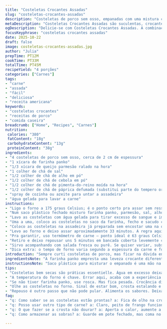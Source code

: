 ```yaml
---
title: "Costeletas Crocantes Assadas"
slug: "costeletas-crocantes-assadas"
description: "Costeletas de porco sem osso, empanadas com uma mistura crocante que combina farinha panko e parmesão, temperadas com especiarias básicas e um toque extra de páprica defumada. Assadas até atingir o ponto ideal, com suculência preservada e cobertura dourada crocante. Ricas em texturas; carne macia por dentro, crosta que estala ao toque. Receita adaptada para o forno, sem fritura, prática e versátil, serve 4 pessoas facilmente."
metaDescription: "Costeletas Crocantes Assadas são suculentas, crocantes e com um toque defumado. Aprenda a preparar esse prato prático e delicioso em casa."
ogDescription: "Delicie-se com Costeletas Crocantes Assadas. A combinação perfeita de sabores e texturas, ótimo para jantares em família. Confira a receita."
focusKeyphrase: "costeletas crocantes assadas"
date: 2025-10-22
draft: false
image: costeletas-crocantes-assadas.jpg
author: "Julia"
prepTime: PT12M
cookTime: PT33M
totalTime: PT45M
recipeYield: "4 porções"
categories: ["Carnes"]
tags:
- "carne"
- "assada"
- "fácil"
- "deliciosa"
- "receita americana"
keywords:
- "costeletas crocantes"
- "receitas de porco"
- "comida caseira"
breadcrumb: ["Home", "Recipes", "Carnes"]
nutrition: 
 calories: "380"
 fatContent: "18g"
 carbohydrateContent: "13g"
 proteinContent: "38g"
ingredients:
- "4 costeletas de porco sem osso, cerca de 2 cm de espessura"
- "1 xícara de farinha panko"
- "1/3 xícara de queijo parmesão ralado na hora"
- "1 colher de chá de sal"
- "1/2 colher de chá de alho em pó"
- "1/2 colher de chá de cebola em pó"
- "1/2 colher de chá de pimenta-do-reino moída na hora"
- "1/2 colher de chá de páprica defumada (substitui parte do tempero original)"
- "spray de cozinha ou azeite para untar a assadeira"
- "água gelada para lavar a carne"
instructions:
- "Ligo o forno a 175 graus Celsius; é o ponto certo pra assar sem ressecar. Enquanto aquece, preparo a assadeira com uma leve camada de azeite ou spray. Nada de grudar depois."
- "Num saco plástico fechado misturo farinha panko, parmesão, sal, alho, cebola, pimenta e páprica defumada. A páprica é meu truque – traz defumação sem fumaça, sabor profundo, contraste com o queijo."
- "Lavo as costeletas com água gelada para tirar excesso de sangue e impurezas. Seco bem com papel toalha, isso evita umidade que atrapalha a crocância."
- "Uma a uma, coloco as costeletas no saco da farinha, fecho e sacudo com força até a carne ficar bem coberta. Se ficar falha, aperto com as mãos pra farinha grudar melhor na superfície úmida da carne."
- "Coloco as costeletas na assadeira já preparada sem encostar uma na outra. Dá espaço pra assar uniformemente, impedir vapor e deixar crocante."
- "Levo ao forno e deixo assar aproximadamente 33 minutos. A regra aqui: olho a crosta dourar, ouvir estalo da farinha secando. Vene-se também que a carne começa a afastar das bordas e solta líquido claro, sinal de suculência mantida."
- "Pra garantir, uso termômetro de carne – ponto ideal é 63 graus Celsius no centro. Não confundir com carne seca, ponto alto demais!"
- "Retiro e deixo repousar uns 5 minutos em bancada coberta levemente com papel alumínio. Repouso faz o suco redistribuir, nada vaza corticidade e porco fica macio."
- "Sirvo acompanhando com salada fresca ou purê. Se quiser variar, substitua a farinha panko por couscous torrado finamente prensado pra textura diferente ou use parmesão curado - muda a intensidade do sabor."
- "Dica extra: o tempo de forno varia segundo a espessura da carne e forno. Se o seu é mais potente, baixe para 28 minutos e ajuste conforme a cor e o termômetro. Se não tiver termômetro nada, confie na aparência da crosta e no cheiro – ozônio deve ser crocante, dourado, cheiro forte e tostado."
introduction: "Sempre curti costeletas de porco, mas ficar na dúvida entre ficar seca ou sem graça era rotina. Descobri que empanar com farinha panko e parmesão dá uma crocância que fede a casa assada, não óleo de fritura. O pulo do gato é o equilíbrio no forno, o timing certo – deixar douradinha, ouvir o estalo da crosta. E aquela pausa antes de atacar, juro que faz tudo diferente no sabor e na textura. Com um toque de páprica defumada que inventei, o resultado fica paladar mais complexo. Testei de várias formas, e essa é pra repetir diário, até dominar a arte de costeleta crocante fácil em casa."
ingredientsNote: "A farinha panko empresta uma leveza crocante diferente da farinha de rosca tradicional, então recomendo mesmo pra quem quer algo que não fique pesado. O parmesão ralado na hora traz frescor e umami; evite o pré-ralado industrial que costuma perder sabor. A adição de páprica defumada é meu toque pessoal; você pode substituir por cominho em pó ou até um pouco de pimenta caiena se curtir mais picante. Usar costeletas sem osso evita curar demoras na cocção e facilita na hora de virar. E nunca se esqueça de secar bem a carne depois de lavar – úmido na superfície é sinônimo de empanado que não gruda bem e fica encharcado depois de assar."
instructionsNote: "Saco plástico para misturar o empanado é uma mão na roda para cobrir tudo rápido, sem fazer sujeira. Sacudir bem o saco faz o trabalho pesado e uniformiza a textura. A temperatura do forno é propositalmente média pra cozinhar por dentro e deixar a crosta dourar sem queimar. Pode parecer complicado saber o ponto exato, mas o termômetro é seu melhor amigo aqui. Sem ele, confie nas pistas sensoriais – crosta seca e estalando, líquidos claros saindo da carne, mudança de cor no interior. Importante não mexer nas costeletas na primeira meia hora pra não soltar a crosta e perder crocância. A pausa final é essencial; nunca pule, é quando a carne assenta o sabor e fica mais macia. Se sobrar, costumo guardar em pote fechado, e no dia seguinte passo na frigideira só pra reaquecer e reacordar a crocância."
tips:
- "Costeletas bem secas são práticas essentielle. Água em excesso deixa crosta molhada. Papel toalha dá conta. Seca tudo e garante crocância, isso é vital."
- "A temperatura do forno é chave. Errar aqui, acaba com a experiência. Média de 175 graus é boa. Fica suculenta, crosta dourada. Evite frituras, o gosto também muda."
- "Se não tiver farinha panko, use rosca. Mas fica pesada. Crocância diminui. A panko é leve, diferente, textura fica excelente. E queijo fresco é importante também."
- "Olhe as costeletas no forno. Sinal de estar bom, crosta estalando e cheiro forte. Se não ouvir estampas, tá errado. 33 minutos é o tempo usual, mas cada forno é único."
- "Repouso é outro passo que não pode pular. Alimenta os sabores. Deixa descansando por 5 minutos, ju, é transformação. Não esqueça o papel alumínio só levemente."
faq:
- "q: Como saber se as costeletas estão prontas? a: Fica de olho na crosta pronunciada. Profundidade de cor e som estaladinho. Ponta do garfo pode passar, se líquido é claro, é hora."
- "q: Posso usar outro tipo de carne? a: Claro, peito de frango funciona. Mas tempo varia. 20 a 30 minutos. Experimente e ajuste conforme necessário. Estilo bem próximo."
- "q: O que fazer se a crosta não dourar? a: Aperta o calor, aumente a temperatura um pouco. Com termômetro, se não tiver, olhe crosta crocante, aroma intenso é a pista."
- "q: Como armazenar as sobras? a: Guarde em pote fechado, mas coma no dia seguinte. Pode reaquecer na frigideira. Faz a crosta voltar. Evite microondas, fica mole."

---
```

